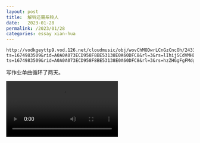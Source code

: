 ```yaml
---
layout: post
title:  解铃还需系铃人
date:   2023-01-28
permalink: /2023/01/28
categories: essay xian-hua
---
```


```
http://vodkgeyttp9.vod.126.net/cloudmusic/obj/wovChMODwrLCnGzCncOh/24339874187/ffdd/ce48/68a9/54956b8440d2b4dc9d260d39a0fcb697.mp4?ts=1674983509&rid=A0A0A073ECD958F8BE53138E0A60DFC8&rl=3&rs=lIhijSCdVMHDAzmkGeuIGykCwllMqIqw&sign=44b426e5ddccc2248101e52954f527a0&ext=N9Hp3ect91hwyo5O6uZOorgIU4Ouu74RA0nfwGoaz06f5M07JgspnxonCTPM%2B7Njce88wgetwKjjkQybm58NikKlOyZAfUeL6IW0HX0gVEVJFU0JxrgvjLUht51YpvTzh30OsOts2rdaUIVPJvhJ6%2BoFJm95imoQDvVzLxFMj5dh50WPlfKDuj5PXoazWYpexLhLxKlDK%2FA545pJ1f9oSxAnCXvRlJ2Wjviq3cwZFpBjZbl5s1FaMxpfS4jQZNaOASMynMDpXxcYVYIFaK9Ihig3mSPgTtD27Ekh35OPLPjAI8vBhPJCnDpcLL4IY9cBauWROR%2FpXHanVIFddpCv9mifn1SX%2B9IcGt46Gj4xjIabNAXzs2hV%2BZg99KQChVpBJthObloulkTn0IeNQ6zM8a5GdUEak867IU%2F8SPnbPSbokWg7d8hPdTBSFqS7grfUznGuQYtVMPYyFgBp7b0L5Y2uUQRdSzgR8PuVYE5ZWi95%2BMrufnirJjCYX1Ty1Cep0n1dLtnMivZIKs7om%2Fj1rnox%2FMZYzU%2FySuox4jvnAsBtIHQR213X8dsUs%2BgYjAFW&murl=http://vodkgeyttp9.vod.126.net/cloudmusic/obj/wovChMODwrLCnGzCncOh/24339874187/ffdd/ce48/68a9/54956b8440d2b4dc9d260d39a0fcb697.mp4?ts=1674983509&rid=A0A0A073ECD958F8BE53138E0A60DFC8&rl=3&rs=hzZHGgFgFMdgwgMfBfNnaGZgFrWKzZqq&sign=d954e7f63f4006753e4e33d31d0a4c96&ext=N9Hp3ect91hwyo5O6uZOorgIU4Ouu74RA0nfwGoaz06f5M07JgspnxonCTPM%2B7Njce88wgetwKjjkQybm58NikKlOyZAfUeL6IW0HX0gVEVJFU0JxrgvjLUht51YpvTzh30OsOts2rdaUIVPJvhJ6%2BoFJm95imoQDvVzLxFMj5dh50WPlfKDuj5PXoazWYpexLhLxKlDK%2FA545pJ1f9oSxAnCXvRlJ2Wjviq3cwZFpBjZbl5s1FaMxpfS4jQZNaOASMynMDpXxcYVYIFaK9Ihig3mSPgTtD27Ekh35OPLPjAI8vBhPJCnDpcLL4IY9cBauWROR%2FpXHanVIFddpCv9mifn1SX%2B9IcGt46Gj4xjIabNAXzs2hV%2BZg99KQChVpBJthObloulkTn0IeNQ6zM8a5GdUEak867IU%2F8SPnbPSbokWg7d8hPdTBSFqS7grfUznGuQYtVMPYyFgBp7b0L5Y2uUQRdSzgR8PuVYE5ZWi95%2BMrufnirJjCYX1Ty1Cep0n1dLtnMivZIKs7om%2Fj1rnox%2FMZYzU%2FySuox4jvnAsCIfzc449t1v2d8K5izFBzb&autoPlay=true&trackName=RPReplay_Final1674777445&artistName=ChrisCarrabba&resourceId=4F907DC65B38EECE5CDA5EA3245BCA1C&coverImg=http://p1.music.126.net/J7BqN4iC1iERjkzPbUXqZw==/109951168264719758.jpg&restrict=false&width=640&height=400
```

写作业单曲循环了两天。

<video id="video" controls=""> <source id="mp4" src="http://vodkgeyttp9.vod.126.net/cloudmusic/obj/wovChMODwrLCnGzCncOh/24339874187/ffdd/ce48/68a9/54956b8440d2b4dc9d260d39a0fcb697.mp4?ts=1674983509&rid=A0A0A073ECD958F8BE53138E0A60DFC8&rl=3&rs=lIhijSCdVMHDAzmkGeuIGykCwllMqIqw&sign=44b426e5ddccc2248101e52954f527a0&ext=N9Hp3ect91hwyo5O6uZOorgIU4Ouu74RA0nfwGoaz06f5M07JgspnxonCTPM%2B7Njce88wgetwKjjkQybm58NikKlOyZAfUeL6IW0HX0gVEVJFU0JxrgvjLUht51YpvTzh30OsOts2rdaUIVPJvhJ6%2BoFJm95imoQDvVzLxFMj5dh50WPlfKDuj5PXoazWYpexLhLxKlDK%2FA545pJ1f9oSxAnCXvRlJ2Wjviq3cwZFpBjZbl5s1FaMxpfS4jQZNaOASMynMDpXxcYVYIFaK9Ihig3mSPgTtD27Ekh35OPLPjAI8vBhPJCnDpcLL4IY9cBauWROR%2FpXHanVIFddpCv9mifn1SX%2B9IcGt46Gj4xjIabNAXzs2hV%2BZg99KQChVpBJthObloulkTn0IeNQ6zM8a5GdUEak867IU%2F8SPnbPSbokWg7d8hPdTBSFqS7grfUznGuQYtVMPYyFgBp7b0L5Y2uUQRdSzgR8PuVYE5ZWi95%2BMrufnirJjCYX1Ty1Cep0n1dLtnMivZIKs7om%2Fj1rnox%2FMZYzU%2FySuox4jvnAsBtIHQR213X8dsUs%2BgYjAFW&murl=http://vodkgeyttp9.vod.126.net/cloudmusic/obj/wovChMODwrLCnGzCncOh/24339874187/ffdd/ce48/68a9/54956b8440d2b4dc9d260d39a0fcb697.mp4?ts=1674983509&rid=A0A0A073ECD958F8BE53138E0A60DFC8&rl=3&rs=hzZHGgFgFMdgwgMfBfNnaGZgFrWKzZqq&sign=d954e7f63f4006753e4e33d31d0a4c96&ext=N9Hp3ect91hwyo5O6uZOorgIU4Ouu74RA0nfwGoaz06f5M07JgspnxonCTPM%2B7Njce88wgetwKjjkQybm58NikKlOyZAfUeL6IW0HX0gVEVJFU0JxrgvjLUht51YpvTzh30OsOts2rdaUIVPJvhJ6%2BoFJm95imoQDvVzLxFMj5dh50WPlfKDuj5PXoazWYpexLhLxKlDK%2FA545pJ1f9oSxAnCXvRlJ2Wjviq3cwZFpBjZbl5s1FaMxpfS4jQZNaOASMynMDpXxcYVYIFaK9Ihig3mSPgTtD27Ekh35OPLPjAI8vBhPJCnDpcLL4IY9cBauWROR%2FpXHanVIFddpCv9mifn1SX%2B9IcGt46Gj4xjIabNAXzs2hV%2BZg99KQChVpBJthObloulkTn0IeNQ6zM8a5GdUEak867IU%2F8SPnbPSbokWg7d8hPdTBSFqS7grfUznGuQYtVMPYyFgBp7b0L5Y2uUQRdSzgR8PuVYE5ZWi95%2BMrufnirJjCYX1Ty1Cep0n1dLtnMivZIKs7om%2Fj1rnox%2FMZYzU%2FySuox4jvnAsCIfzc449t1v2d8K5izFBzb&autoPlay=true&trackName=RPReplay_Final1674777445&artistName=ChrisCarrabba&resourceId=4F907DC65B38EECE5CDA5EA3245BCA1C&coverImg=http://p1.music.126.net/J7BqN4iC1iERjkzPbUXqZw==/109951168264719758.jpg&restrict=false&width=640&height=400" type="video/mp4"> </videos>